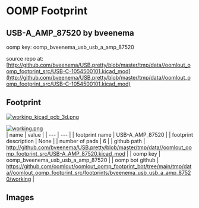 # OOMP Footprint  
## USB-A_AMP_87520  by bveenema  
  
oomp key: oomp_bveenema_usb_usb_a_amp_87520  
  
source repo at: [http://github.com/bveenema/USB.pretty/blob/master/tmp/data//oomlout_oomp_footprint_src/USB-C-1054500101.kicad_mod](http://github.com/bveenema/USB.pretty/blob/master/tmp/data//oomlout_oomp_footprint_src/USB-C-1054500101.kicad_mod)  
## Footprint  
  
[![working_kicad_pcb_3d.png](working_kicad_pcb_3d_600.png)](working_kicad_pcb_3d.png)  
  
[![working.png](working_600.png)](working.png)  
| name | value | 
| --- | --- | 
| footprint name | USB-A_AMP_87520 | 
| footprint description | None | 
| number of pads | 6 | 
| github path | http://github.com/bveenema/USB.pretty/blob/master/tmp/data//oomlout_oomp_footprint_src/USB-A_AMP_87520.kicad_mod | 
| oomp key | oomp_bveenema_usb_usb_a_amp_87520 | 
| oomp bot github | https://github.com/oomlout/oomlout_oomp_footprint_bot/tree/main/tmp/data//oomlout_oomp_footprint_src/footprints/bveenema_usb_usb_a_amp_87520/working | 
## Images  
